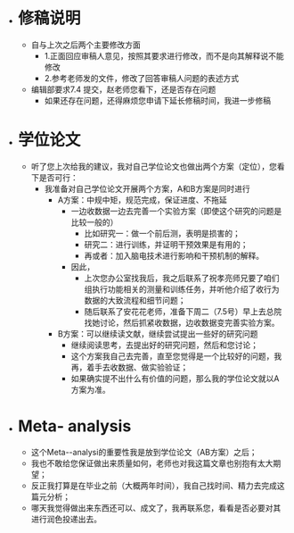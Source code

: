 - # 修稿说明
	- 自与上次之后两个主要修改方面
		- 1.正面回应审稿人意见，按照其要求进行修改，而不是向其解释说不能修改
		- 2.参考老师发的文件，修改了回答审稿人问题的表述方式
	- 编辑部要求7.4 提交，赵老师您看下，还是否存在问题
		- 如果还存在问题，还得麻烦您申请下延长修稿时间，我进一步修稿
- # 学位论文
	- 听了您上次给我的建议，我对自己学位论文也做出两个方案（定位），您看下是否可行：
		- 我准备对自己学位论文开展两个方案，A和B方案是同时进行
			- A方案：中规中矩，规范完成，保证进度、不拖延
				- 一边收数据一边去完善一个实验方案（即使这个研究的问题是比较一般的）
					- 比如研究一：做一个前后测，表明是损害的； 
					- 研究二：进行训练，并证明干预效果是有用的； 
					- 再或者：加入脑电技术进行影响和干预机制的解释。
				- 因此，
					- 上次您办公室找我后，我之后联系了祝孝亮师兄要了咱们组执行功能相关的测量和训练任务，并听他介绍了收行为数据的大致流程和细节问题； 
					- 随后联系了安花花老师，准备下周二（7.5号）早上去总院找她讨论，然后抓紧收数据，边收数据变完善实验方案。
			- B方案：可以继续读文献，继续尝试提出一些好的研究问题
				- 继续阅读思考，去提出好的研究问题，然后和您讨论；
				- 这个方案我自己去完善，直至您觉得是一个比较好的问题，我再，着手去收数据、做实验验证；
				- 如果确实提不出什么有价值的问题，那么我的学位论文就以A方案为准。
- # Meta- analysis
	- 这个Meta--analysi的重要性我是放到学位论文（AB方案）之后；
	- 我也不敢给您保证做出来质量如何，老师也对我这篇文章也别抱有太大期望；
	- 反正我打算是在毕业之前（大概两年时间），我自己找时间、精力去完成这篇元分析；
	- 哪天我觉得做出来东西还可以、成文了，我再联系您，看看是否必要对其进行润色投递出去。
